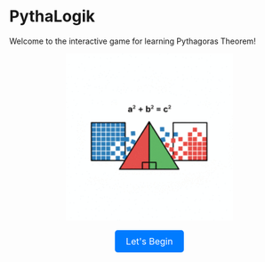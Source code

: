 # PythaLogik
<link rel="stylesheet" href="style.css">

Welcome to the interactive game for learning Pythagoras Theorem!

<p align="center">
  <img src="Gemini_Generated_Image_g3fj55g3fj55g3fj.gif" alt="Animated picture" width="300"/>
</p>

<p align="center">
  <a href="/Index.html" style="display: inline-block; padding: 10px 20px; font-size: 16px; background-color: #007bff; color: white; border-radius: 5px; text-decoration: none;">Let's Begin</a>
</p>
